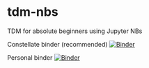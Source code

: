 # tdm-nbs
TDM for absolute beginners using Jupyter NBs

Constellate binder (recommended) [![Binder](https://binder.tdm-pilot.org/badge_logo.svg)](https://binder.tdm-pilot.org/v2/gh/jasf-/tdm-nbs/master)

Personal binder [![Binder](https://mybinder.org/badge_logo.svg)](https://mybinder.org/v2/gh/jasf-/tdm-nbs/master)
